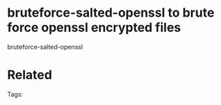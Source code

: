 # bruteforce-salted-openssl to brute force openssl encrypted files
bruteforce-salted-openssl

# Related


Tags:

    
